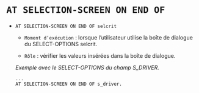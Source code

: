 # **`AT SELECTION-SCREEN ON END OF`**

- `AT SELECTION-SCREEN ON END OF selcrit`

  - `Moment d’exécution` : lorsque l’utilisateur utilise la boîte de dialogue du SELECT-OPTIONS selcrit.

  - `Rôle` : vérifier les valeurs insérées dans la boîte de dialogue.

  _Exemple avec le SELECT-OPTIONS du champ S_DRIVER._

  ```JS
  ...
  AT SELECTION-SCREEN ON END OF s_driver.
  ```
